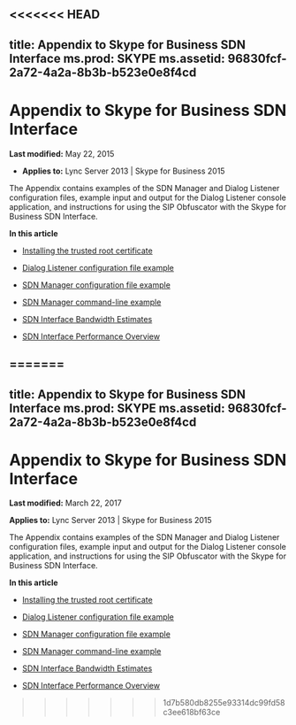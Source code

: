 <<<<<<< HEAD
---
title: Appendix to Skype for Business SDN Interface
ms.prod: SKYPE
ms.assetid: 96830fcf-2a72-4a2a-8b3b-b523e0e8f4cd
---


# Appendix to Skype for Business SDN Interface

 **Last modified:** May 22, 2015
  
    
    

 * **Applies to:** Lync Server 2013 | Skype for Business 2015
 
The Appendix contains examples of the SDN Manager and Dialog Listener configuration files, example input and output for the Dialog Listener console application, and instructions for using the SIP Obfuscator with the Skype for Business SDN Interface.
  
    
    

 **In this article**
-  [Installing the trusted root certificate](installing-the-trusted-root-certificate.md)
    
  
-  [Dialog Listener configuration file example](dialog-listener-configuration-file-example.md)
    
  
-  [SDN Manager configuration file example](sdn-manager-configuration-file-example.md)
    
  
-  [SDN Manager command-line example](sdn-manager-command-line-example.md)
    
  
-  [SDN Interface Bandwidth Estimates](sdn-interface-bandwidth-estimates.md)
    
  
-  [SDN Interface Performance Overview](sdn-interface-performance-overview.md)
    
  

=======
---
title: Appendix to Skype for Business SDN Interface
ms.prod: SKYPE
ms.assetid: 96830fcf-2a72-4a2a-8b3b-b523e0e8f4cd
---


# Appendix to Skype for Business SDN Interface

 **Last modified:** March 22, 2017
  
**Applies to:** Lync Server 2013 | Skype for Business 2015
 
The Appendix contains examples of the SDN Manager and Dialog Listener configuration files, example input and output for the Dialog Listener console application, and instructions for using the SIP Obfuscator with the Skype for Business SDN Interface.
  
    
    

 **In this article**
-  [Installing the trusted root certificate](installing-the-trusted-root-certificate.md)
    
  
-  [Dialog Listener configuration file example](dialog-listener-configuration-file-example.md)
    
  
-  [SDN Manager configuration file example](sdn-manager-configuration-file-example.md)
    
  
-  [SDN Manager command-line example](sdn-manager-command-line-example.md)
    
  
-  [SDN Interface Bandwidth Estimates](sdn-interface-bandwidth-estimates.md)
    
  
-  [SDN Interface Performance Overview](sdn-interface-performance-overview.md)
    
  

>>>>>>> 1d7b580db8255e93314dc99fd58c3ee618bf63ce

